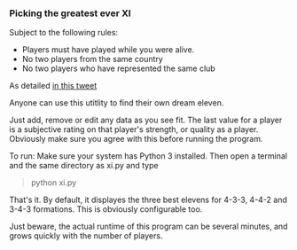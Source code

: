 ### Picking the greatest ever XI

Subject to the following rules:

* Players must have played while you were alive.
* No two players from the same country
* No two players who have represented the same club

As detailed [in this tweet](https://twitter.com/Carra23/status/1250066001821130759)

Anyone can use this utitlity to find their own dream eleven.

Just add, remove or edit any data as you see fit. The last value for a player is a subjective rating
on that player's strength, or quality as a player. Obviously make sure you agree with this before
running the program.

To run: Make sure your system has Python 3 installed. Then open a terminal and the same directory as xi.py and type
> python xi.py

That's it. By default, it displayes the three best elevens for 4-3-3, 4-4-2 and 3-4-3 formations.
This is obviously configurable too.

Just beware, the actual runtime of this program can be several minutes, and grows quickly with the number of players.